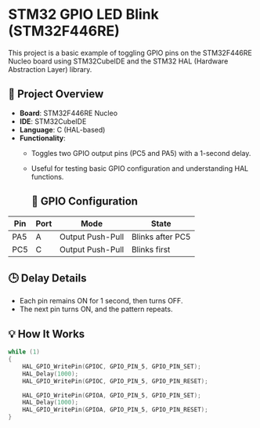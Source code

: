 # STM32 GPIO LED Blink (STM32F446RE)

This project is a basic example of toggling GPIO pins on the STM32F446RE Nucleo board using STM32CubeIDE and the STM32 HAL (Hardware Abstraction Layer) library.

## 🔧 Project Overview

- **Board**: STM32F446RE Nucleo
- **IDE**: STM32CubeIDE
- **Language**: C (HAL-based)
- **Functionality**:
  - Toggles two GPIO output pins (PC5 and PA5) with a 1-second delay.
  - Useful for testing basic GPIO configuration and understanding HAL functions.
 
    ## 🚦 GPIO Configuration

| Pin   | Port | Mode         | State      |
|-------|------|--------------|------------|
| PA5   | A    | Output Push-Pull | Blinks after PC5 |
| PC5   | C    | Output Push-Pull | Blinks first     |

## 🕒 Delay Details

- Each pin remains ON for 1 second, then turns OFF.
- The next pin turns ON, and the pattern repeats.

## 💡 How It Works

```c
while (1)
{
    HAL_GPIO_WritePin(GPIOC, GPIO_PIN_5, GPIO_PIN_SET);
    HAL_Delay(1000);
    HAL_GPIO_WritePin(GPIOC, GPIO_PIN_5, GPIO_PIN_RESET);

    HAL_GPIO_WritePin(GPIOA, GPIO_PIN_5, GPIO_PIN_SET);
    HAL_Delay(1000);
    HAL_GPIO_WritePin(GPIOA, GPIO_PIN_5, GPIO_PIN_RESET);
}



